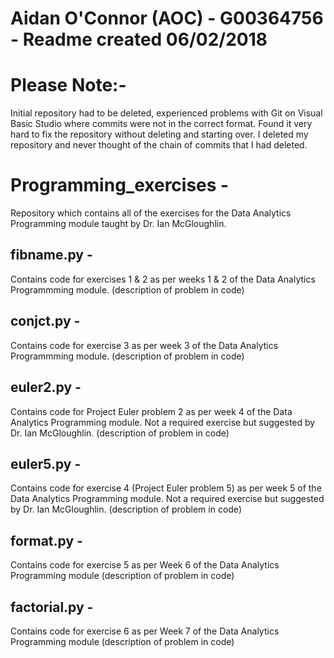 
# Aidan O'Connor (AOC) - G00364756 - Readme created 06/02/2018

# Please Note:- 
Initial repository had to be deleted, experienced problems with Git on Visual Basic Studio where commits were not in the correct format. Found it very hard to fix the repository without deleting and starting over. I deleted my repository and never thought of the chain of commits that I had deleted.

# Programming_exercises - 
Repository which contains all of the exercises for the Data Analytics Programming module taught by Dr. Ian McGloughlin.
    
## fibname.py - 
Contains code for exercises 1 & 2 as per weeks 1 & 2 of the Data Analytics Programmming module. (description of problem in code)

## conjct.py - 
Contains code for exercise 3 as per week 3 of the Data Analytics Programmming module. (description of problem in code)

## euler2.py - 
Contains code for Project Euler problem 2 as per week 4 of the Data Analytics Programming module. Not a required exercise but suggested by Dr. Ian McGloughlin. (description of problem in code)

## euler5.py - 
Contains code for exercise 4 (Project Euler problem 5) as per week 5 of the Data Analytics Programming module. Not a required exercise but suggested by Dr. Ian McGloughlin. (description of problem in code)

## format.py -
Contains code for exercise 5 as per Week 6 of the Data Analytics Programming module (description of problem in code)

## factorial.py -
Contains code for exercise 6 as per Week 7 of the Data Analytics Programming module (description of problem in code)
